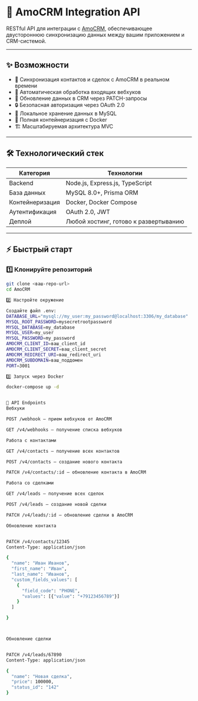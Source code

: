# 🚀 AmoCRM Integration API

RESTful API для интеграции с [AmoCRM](https://www.amocrm.com/), обеспечивающее двустороннюю синхронизацию данных между вашим приложением и CRM-системой.

---

## ✨ Возможности

- 🔄 Синхронизация контактов и сделок с AmoCRM в реальном времени  
- 📩 Автоматическая обработка входящих вебхуков  
- 📝 Обновление данных в CRM через PATCH-запросы  
- 🔒 Безопасная авторизация через OAuth 2.0  
- 💾 Локальное хранение данных в MySQL  
- 🐳 Полная контейнеризация с Docker  
- 🏗 Масштабируемая архитектура MVC  

---

## 🛠 Технологический стек

| Категория       | Технологии                            |
| --------------- | ------------------------------------- |
| Backend         | Node.js, Express.js, TypeScript       |
| База данных     | MySQL 8.0+, Prisma ORM                |
| Контейнеризация | Docker, Docker Compose                |
| Аутентификация  | OAuth 2.0, JWT                        |
| Деплой          | Любой хостинг, готово к развертыванию |

---

## ⚡ Быстрый старт

### 1️⃣ Клонируйте репозиторий

```bash
git clone <ваш-repo-url>
cd AmoCRM

2️⃣ Настройте окружение

Создайте файл .env:
DATABASE_URL="mysql://my_user:my_password@localhost:3306/my_database"
MYSQL_ROOT_PASSWORD=mysecretrootpassword
MYSQL_DATABASE=my_database
MYSQL_USER=my_user
MYSQL_PASSWORD=my_password
AMOCRM_CLIENT_ID=ваш_client_id
AMOCRM_CLIENT_SECRET=ваш_client_secret
AMOCRM_REDIRECT_URI=ваш_redirect_uri
AMOCRM_SUBDOMAIN=ваш_поддомен
PORT=3001

3️⃣ Запуск через Docker

docker-compose up -d


📡 API Endpoints
Вебхуки

POST /webhook — прием вебхуков от AmoCRM

GET /v4/webhooks — получение списка вебхуков

Работа с контактами

GET /v4/contacts — получение всех контактов

POST /v4/contacts — создание нового контакта

PATCH /v4/contacts/:id — обновление контакта в AmoCRM

Работа со сделками

GET /v4/leads — получение всех сделок

POST /v4/leads — создание новой сделки

PATCH /v4/leads/:id — обновление сделки в AmoCRM

Обновление контакта


PATCH /v4/contacts/12345
Content-Type: application/json

{
  "name": "Иван Иванов",
  "first_name": "Иван",
  "last_name": "Иванов",
  "custom_fields_values": [
    {
      "field_code": "PHONE",
      "values": [{"value": "+79123456789"}]
    }
  ]

}



Обновление сделки


PATCH /v4/leads/67890
Content-Type: application/json

{
  "name": "Новая сделка",
  "price": 100000,
  "status_id": "142"
}

